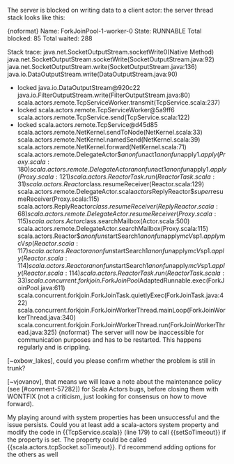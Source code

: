 The server is blocked on writing data to a client actor: the server thread stack looks like this:

{noformat}
Name: ForkJoinPool-1-worker-0
State: RUNNABLE
Total blocked: 85  Total waited: 288

Stack trace: 
java.net.SocketOutputStream.socketWrite0(Native Method)
java.net.SocketOutputStream.socketWrite(SocketOutputStream.java:92)
java.net.SocketOutputStream.write(SocketOutputStream.java:136)
java.io.DataOutputStream.write(DataOutputStream.java:90)
   - locked java.io.DataOutputStream@920c22
java.io.FilterOutputStream.write(FilterOutputStream.java:80)
scala.actors.remote.TcpServiceWorker.transmit(TcpService.scala:237)
   - locked scala.actors.remote.TcpServiceWorker@5a9ff6
scala.actors.remote.TcpService.send(TcpService.scala:122)
   - locked scala.actors.remote.TcpService@d45d85
scala.actors.remote.NetKernel.sendToNode(NetKernel.scala:33)
scala.actors.remote.NetKernel.namedSend(NetKernel.scala:39)
scala.actors.remote.NetKernel.forward(NetKernel.scala:71)
scala.actors.remote.DelegateActor$$anonfun$act$1$$anonfun$apply$1.apply(Proxy.scala:180)
scala.actors.remote.DelegateActor$$anonfun$act$1$$anonfun$apply$1.apply(Proxy.scala:121)
scala.actors.ReactorTask.run(ReactorTask.scala:31)
scala.actors.Reactor$class.resumeReceiver(Reactor.scala:129)
scala.actors.remote.DelegateActor.scala$actors$ReplyReactor$$super$resumeReceiver(Proxy.scala:115)
scala.actors.ReplyReactor$class.resumeReceiver(ReplyReactor.scala:68)
scala.actors.remote.DelegateActor.resumeReceiver(Proxy.scala:115)
scala.actors.Actor$class.searchMailbox(Actor.scala:500)
scala.actors.remote.DelegateActor.searchMailbox(Proxy.scala:115)
scala.actors.Reactor$$anonfun$startSearch$1$$anonfun$apply$mcV$sp$1.apply$mcV$sp(Reactor.scala:117)
scala.actors.Reactor$$anonfun$startSearch$1$$anonfun$apply$mcV$sp$1.apply(Reactor.scala:114)
scala.actors.Reactor$$anonfun$startSearch$1$$anonfun$apply$mcV$sp$1.apply(Reactor.scala:114)
scala.actors.ReactorTask.run(ReactorTask.scala:33)
scala.concurrent.forkjoin.ForkJoinPool$AdaptedRunnable.exec(ForkJoinPool.java:611)
scala.concurrent.forkjoin.ForkJoinTask.quietlyExec(ForkJoinTask.java:422)
scala.concurrent.forkjoin.ForkJoinWorkerThread.mainLoop(ForkJoinWorkerThread.java:340)
scala.concurrent.forkjoin.ForkJoinWorkerThread.run(ForkJoinWorkerThread.java:325)
{noformat}
The server will now be inaccessible for communication purposes and has to be restarted. This happens regularly and is crippling. 


[~oxbow_lakes], could you please confirm whether the problem is still in trunk?


[~vjovanov], that means we will leave a note about the maintenance policy (see [#comment-57282]) for Scala Actors bugs, before closing them with WONTFIX (not a criticism, just looking for consensus on how to move forward).

My playing around with system properties has been unsuccessful and the issue persists. Could you at least add a scala-actors system property and modify the code in {{TcpService.scala}} (line 179) to call {{setSoTimeout}} if the property is set. The property could be called {{scala.actors.tcpSocket.soTimeout}}. I'd recommend adding options for the others as well
